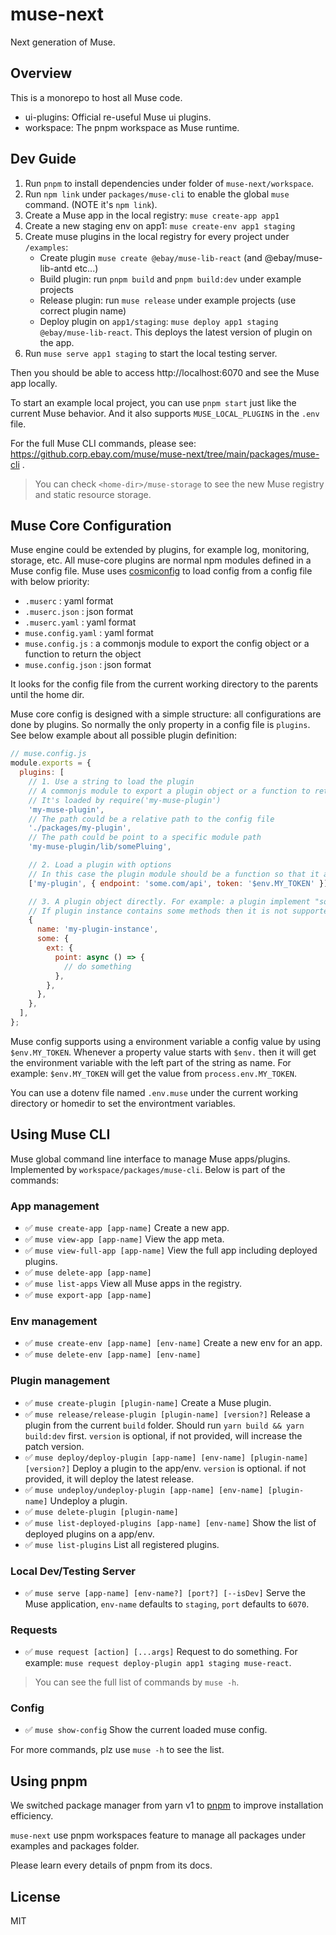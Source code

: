 # muse-next

Next generation of Muse.

## Overview

This is a monorepo to host all Muse code.

- ui-plugins: Official re-useful Muse ui plugins.
- workspace: The pnpm workspace as Muse runtime.

## Dev Guide

1. Run `pnpm` to install dependencies under folder of `muse-next/workspace`.
2. Run `npm link` under `packages/muse-cli` to enable the global `muse` command. (NOTE it's `npm link`).
3. Create a Muse app in the local registry: `muse create-app app1`
4. Create a new staging env on app1: `muse create-env app1 staging`
5. Create muse plugins in the local registry for every project under `/examples`:
   - Create plugin `muse create @ebay/muse-lib-react`  (and @ebay/muse-lib-antd etc...)
   - Build plugin: run `pnpm build` and `pnpm build:dev` under example projects
   - Release plugin: run `muse release` under example projects (use correct plugin name)
   - Deploy plugin on `app1/staging`: `muse deploy app1 staging @ebay/muse-lib-react`. This deploys the latest version of plugin on the app.
6. Run `muse serve app1 staging` to start the local testing server.

Then you should be able to access http://localhost:6070 and see the Muse app locally.

To start an example local project, you can use `pnpm start` just like the current Muse behavior. And it also supports `MUSE_LOCAL_PLUGINS` in the `.env` file.

For the full Muse CLI commands, please see: https://github.corp.ebay.com/muse/muse-next/tree/main/packages/muse-cli .

> You can check `<home-dir>/muse-storage` to see the new Muse registry and static resource storage.

## Muse Core Configuration

Muse engine could be extended by plugins, for example log, monitoring, storage, etc. All muse-core plugins are normal npm modules defined in a Muse config file. Muse uses [cosmiconfig](https://github.com/davidtheclark/cosmiconfig) to load config from a config file with below priority:

- `.muserc` : yaml format
- `.muserc.json` : json format
- `.muserc.yaml` : yaml format
- `muse.config.yaml` : yaml format
- `muse.config.js` : a commonjs module to export the config object or a function to return the object
- `muse.config.json` : json format

It looks for the config file from the current working directory to the parents until the home dir.

Muse core config is designed with a simple structure: all configurations are done by plugins. So normally the only property in a config file is `plugins`. See below example about all possible plugin definition:

```js
// muse.config.js
module.exports = {
  plugins: [
    // 1. Use a string to load the plugin
    // A commonjs module to export a plugin object or a function to return the plugin object
    // It's loaded by require('my-muse-plugin')
    'my-muse-plugin',
    // The path could be a relative path to the config file
    './packages/my-plugin',
    // The path could be point to a specific module path
    'my-muse-plugin/lib/somePluing',

    // 2. Load a plugin with options
    // In this case the plugin module should be a function so that it accepts the options to initialize the plugin object
    ['my-plugin', { endpoint: 'some.com/api', token: '$env.MY_TOKEN' }],

    // 3. A plugin object directly. For example: a plugin implement "some.ext.point" extension point
    // If plugin instance contains some methods then it is not supported in yaml or json format.
    {
      name: 'my-plugin-instance',
      some: {
        ext: {
          point: async () => {
            // do something
          },
        },
      },
    },
  ],
};
```

Muse config supports using a environment variable a config value by using `$env.MY_TOKEN`. Whenever a property value starts with `$env.` then it will get the environment variable with the left part of the string as name. For example: `$env.MY_TOKEN` will get the value from `process.env.MY_TOKEN`.

You can use a dotenv file named `.env.muse` under the current working directory or homedir to set the environtment variables.

## Using Muse CLI

Muse global command line interface to manage Muse apps/plugins. Implemented by `workspace/packages/muse-cli`. Below is part of the commands:

### App management

- ✅ `muse create-app [app-name]` Create a new app.
- ✅ `muse view-app [app-name]` View the app meta.
- ✅ `muse view-full-app [app-name]` View the full app including deployed plugins.
- ✅ `muse delete-app [app-name]`
- ✅ `muse list-apps` View all Muse apps in the registry.
- ✅ `muse export-app [app-name]`

### Env management

- ✅ `muse create-env [app-name] [env-name]` Create a new env for an app.
- ✅ `muse delete-env [app-name] [env-name]`

### Plugin management

- ✅ `muse create-plugin [plugin-name]` Create a Muse plugin.
- ✅ `muse release/release-plugin [plugin-name] [version?]` Release a plugin from the current `build` folder. Should run `yarn build && yarn build:dev` first. `version` is optional, if not provided, will increase the patch version.
- ✅ `muse deploy/deploy-plugin [app-name] [env-name] [plugin-name] [version?]` Deploy a plugin to the app/env. `version` is optional. if not provided, it will deploy the latest release.
- ✅ `muse undeploy/undeploy-plugin [app-name] [env-name] [plugin-name]` Undeploy a plugin.
- ✅ `muse delete-plugin [plugin-name]`
- ✅ `muse list-deployed-plugins [app-name] [env-name]` Show the list of deployed plugins on a app/env.
- ✅ `muse list-plugins` List all registered plugins.

### Local Dev/Testing Server

- ✅ `muse serve [app-name] [env-name?] [port?] [--isDev]` Serve the Muse application, `env-name` defaults to `staging`, `port` defaults to `6070`.

### Requests

- ✅ `muse request [action] [...args]` Request to do something. For example: `muse request deploy-plugin app1 staging muse-react`.

> You can see the full list of commands by `muse -h`.
### Config

- ✅ `muse show-config` Show the current loaded muse config.

For more commands, plz use `muse -h` to see the list.

## Using pnpm

We switched package manager from yarn v1 to [pnpm](https://pnpm.io) to improve installation efficiency.

`muse-next` use pnpm workspaces feature to manage all packages under examples and packages folder.

Please learn every details of pnpm from its docs.

## License

MIT
